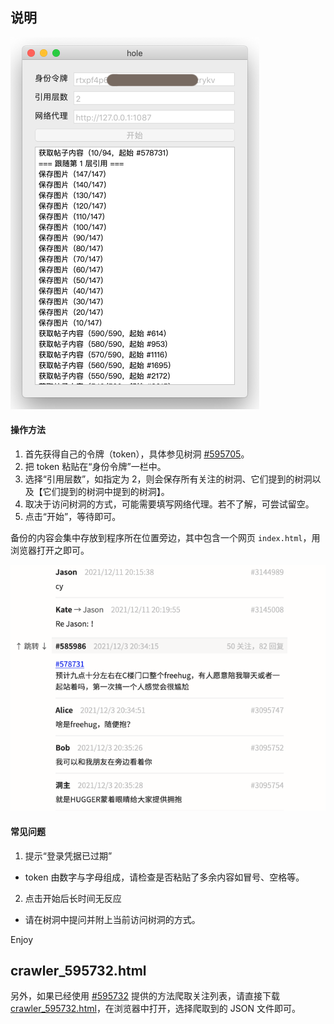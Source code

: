 ## 说明

![ ](capt1.png)

#### 操作方法

1. 首先获得自己的令牌（token），具体参见树洞 [#595705](https://web.thuhole.com/##595705)。
2. 把 token 粘贴在“身份令牌”一栏中。
3. 选择“引用层数”，如指定为 2，则会保存所有关注的树洞、它们提到的树洞以及【它们提到的树洞中提到的树洞】。
4. 取决于访问树洞的方式，可能需要填写网络代理。若不了解，可尝试留空。
5. 点击“开始”，等待即可。

备份的内容会集中存放到程序所在位置旁边，其中包含一个网页 `index.html`，用浏览器打开之即可。

![ ](capt2.png)

#### 常见问题

1. 提示“登录凭据已过期”
  - token 由数字与字母组成，请检查是否粘贴了多余内容如冒号、空格等。
2. 点击开始后长时间无反应
  - 请在树洞中提问并附上当前访问树洞的方式。

Enjoy

## crawler\_595732.html

另外，如果已经使用 [#595732](https://web.thuhole.com/##595732) 提供的方法爬取关注列表，请直接下载 [crawler\_595732.html](https://raw.githubusercontent.com/kawa-yoiko/treasure-hole/master/crawler_595732.html)，在浏览器中打开，选择爬取到的 JSON 文件即可。
